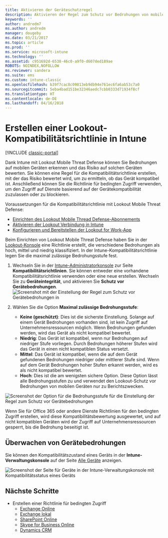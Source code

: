 ```yaml
---
title: Aktivieren der Geräteschutzregel
description: Aktivieren der Regel zum Schutz vor Bedrohungen von mobilen Geräten in der Gerätekompatibilitätsrichtlinie.
keywords: ''
author: andredm7
ms.author: andredm
manager: dougeby
ms.date: 03/21/2017
ms.topic: article
ms.prod: ''
ms.service: microsoft-intune
ms.technology: ''
ms.assetid: c951692d-6538-46c0-a9f0-d607ded189ae
ROBOTS: NOINDEX,NOFOLLOW
ms.reviewer: sandera
ms.suite: ems
ms.custom: intune-classic
ms.openlocfilehash: b39f7cac8c09813eb9db94e761ec6fa6ab53c7a0
ms.sourcegitcommit: 5eba4bad151be32346aedc7cbb0333d71934f8cf
ms.translationtype: HT
ms.contentlocale: de-DE
ms.lasthandoff: 04/16/2018
---
```

# <a name="create-lookout-device-compliance-policy-in-intune"></a>Erstellen einer Lookout-Kompatibilitätsrichtlinie in Intune

[!INCLUDE [classic-portal](../includes/classic-portal.md)]

Dank Intune mit Lookout Mobile Threat Defense können Sie Bedrohungen auf mobilen Geräten erkennen und das Risiko auf solchen Geräten bewerten. Sie können eine Regel für die Kompatibilitätsrichtlinie erstellen, mit der das Risiko bewertet wird, um zu ermitteln, ob das Gerät kompatibel ist. Anschließend können Sie die Richtlinie für bedingten Zugriff verwenden, um den Zugriff auf Dienste basierend auf der Gerätekompatibilität zuzulassen oder zu blockieren.

Voraussetzungen für die Kompatibilitätsrichtlinie mit Lookout Mobile Threat Defense:

- [Einrichten des Lookout Mobile Thread Defense-Abonnements](setup-your-lookout-mtd-subscription.md)
- [Aktivieren der Lookout Verbindung in Intune](enable-lookout-mtd-connection.md)
- [Konfigurieren und Bereitstellen der Lookout for Work-App](configure-deploy-lookout-for-work-app.md)

Beim Einrichten von Lookout Mobile Threat Defense haben Sie in der [Lookout-Konsole](https://aad.lookout.com) eine Richtlinie erstellt, die verschiedene Bedrohungen als hoch, mittel und niedrig klassifiziert. In der Intune-Kompatibilitätsrichtlinie legen Sie die maximal zulässige Bedrohungsstufe fest.

1. Wechseln Sie in der [Intune-Administratorkonsole](https://manage.microsoft.com) zur Seite **Kompatibilitätsrichtlinien**. Sie können entweder eine vorhandene Kompatibilitätsrichtlinie verwenden oder eine neue erstellen. Wechseln Sie zu **Geräteintegrität**, und aktivieren Sie **Schutz vor Gerätebedrohungen**.
   ![Screenshot mit der Einstellung der Regel zum Schutz vor Gerätebedrohungen in ](../media/mtp/mtp-compliance-policy-rule.png)

2. Wählen Sie die Option **Maximal zulässige Bedrohungsstufe**:
   * **Keine (geschützt)**: Dies ist die sicherste Einstellung.  Solange auf einem Gerät Bedrohungen vorhanden sind, ist kein Zugriff auf Unternehmensressourcen möglich.  Wenn Bedrohungen gefunden werden, wird das Gerät als nicht kompatibel bewertet.  
   * **Niedrig**: Das Gerät ist kompatibel, wenn nur Bedrohungen auf niedriger Stufe vorliegen. Durch Bedrohungen höherer Stufen wird das Gerät in einen nicht kompatiblen Status versetzt.
   * **Mittel**: Das Gerät ist kompatibel, wenn die auf dem Gerät gefundenen Bedrohungen niedriger oder mittlerer Stufe sind. Wenn auf dem Gerät Bedrohungen hoher Stufen erkannt werden, wird es als nicht kompatibel bewertet.
   * **Hoch**: Dies ist die am wenigsten sichere Option. Diese Option lässt alle Bedrohungsstufen zu und verwendet den Lookout-Schutz vor Bedrohungen von mobilen Geräten nur zu Berichtszwecken.

![Screenshot der Option für die Bedrohungsstufe für die Einstellung der Regel zum Schutz vor Gerätebedrohungen](../media/mtp/mtp-compliance-policy-setting.png)

Wenn Sie für Office 365 oder andere Dienste Richtlinien für den bedingten Zugriff erstellen, wird diese Kompatibilitätsbewertung ausgewertet, und auf nicht kompatiblen Geräten wird der Zugriff auf Unternehmensressourcen gesperrt, bis die Bedrohung beseitigt ist.

## <a name="monitor-device-threats"></a>Überwachen von Gerätebedrohungen
Sie können den Kompatibilitätszustand eines Geräts in der **Intune-Verwaltungskonsole** auf der Seite [Alle Geräte](https://manage.microsoft.com) anzeigen.

![Screenshot der Seite für Geräte in der Intune-Verwaltungskonsole mit Kompatibilitätsstatus eines Geräts](../media/mtp/mtp-device-status-intune-console.png)

## <a name="next-steps"></a>Nächste Schritte
* Erstellen einer Richtlinie für bedingten Zugriff
  * [Exchange Online](restrict-access-to-exchange-online-with-microsoft-intune.md)
  * [Exchange lokal](restrict-access-to-exchange-onpremises-with-microsoft-intune.md)
  * [SharePoint Online](restrict-access-to-sharepoint-online-with-microsoft-intune.md)
  * [Skype for Business Online](restrict-access-to-skype-for-business-online-with-microsoft-intune.md)
  * [Dynamics CRM](restrict-access-to-dynamics-crm-online-with-microsoft-intune.md)
